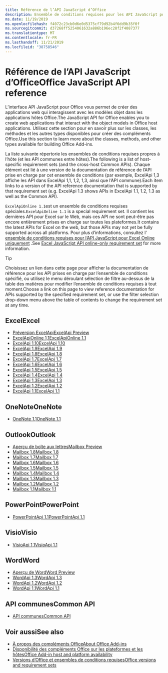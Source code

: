```yaml
---
title: Référence de l’API JavaScript d’Office
description: Ensemble de conditions requises pour les API JavaScript pour Office par hôte
ms.date: 11/19/2019
ms.openlocfilehash: f4072c23cb0d6e0d5375cf79d92b4f6dd9b35f0f
ms.sourcegitcommit: d37268ff5254061632a886b196ec28f2f4087377
ms.translationtype: MT
ms.contentlocale: fr-FR
ms.lasthandoff: 11/21/2019
ms.locfileid: "38758546"
---
```

# <a name="office-javascript-api-reference"></a><span data-ttu-id="cab6a-103">Référence de l’API JavaScript d’Office</span><span class="sxs-lookup"><span data-stu-id="cab6a-103">Office JavaScript API reference</span></span>

<span data-ttu-id="cab6a-104">L’interface API JavaScript pour Office vous permet de créer des applications web qui interagissent avec les modèles objet dans les applications hôtes Office.</span><span class="sxs-lookup"><span data-stu-id="cab6a-104">The JavaScript API for Office enables you to create web applications that interact with the object models in Office host applications.</span></span> <span data-ttu-id="cab6a-105">Utilisez cette section pour en savoir plus sur les classes, les méthodes et les autres types disponibles pour créer des compléments Office.</span><span class="sxs-lookup"><span data-stu-id="cab6a-105">Use this section to learn more about the classes, methods, and other types available for building Office Add-ins.</span></span>

<span data-ttu-id="cab6a-106">La liste suivante répertorie les ensembles de conditions requises propres à l’hôte (et les API communes entre hôtes).</span><span class="sxs-lookup"><span data-stu-id="cab6a-106">The following is a list of host-specific requirement sets (and the cross-host Common APIs).</span></span> <span data-ttu-id="cab6a-107">Chaque élément est lié à une version de la documentation de référence de l’API prise en charge par cet ensemble de conditions (par exemple, ExcelApi 1,3 affiche les API dans ExcelApi 1,1, 1,2, 1,3, ainsi que l’API commune).</span><span class="sxs-lookup"><span data-stu-id="cab6a-107">Each item links to a version of the API reference documentation that is supported by that requirement set (e.g. ExcelApi 1.3 shows APIs in ExcelApi 1.1, 1.2, 1.3 as well as the Common API).</span></span>

<span data-ttu-id="cab6a-108">`ExcelApiOnline 1.1`est un ensemble de conditions requises spéciales.</span><span class="sxs-lookup"><span data-stu-id="cab6a-108">`ExcelApiOnline 1.1` is a special requirement set.</span></span> <span data-ttu-id="cab6a-109">Il contient les dernières API pour Excel sur le Web, mais ces API ne sont peut-être pas encore entièrement prises en charge sur toutes les plateformes.</span><span class="sxs-lookup"><span data-stu-id="cab6a-109">It contains the latest APIs for Excel on the web, but those APIs may not yet be fully supported across all platforms.</span></span> <span data-ttu-id="cab6a-110">Pour plus d’informations, consultez l' [ensemble de conditions requises pour l’API JavaScript pour Excel Online uniquement](/office/dev/add-ins/reference/requirement-sets/excel-api-online-requirement-set) .</span><span class="sxs-lookup"><span data-stu-id="cab6a-110">See [Excel JavaScript API online-only requirement set](/office/dev/add-ins/reference/requirement-sets/excel-api-online-requirement-set) for more information.</span></span>

> [!TIP]
> <span data-ttu-id="cab6a-111">Choisissez un lien dans cette page pour afficher la documentation de référence pour les API prises en charge par l’ensemble de conditions spécifié, ou utilisez le menu déroulant sélection de filtre au-dessus de la table des matières pour modifier l’ensemble de conditions requises à tout moment.</span><span class="sxs-lookup"><span data-stu-id="cab6a-111">Choose a link on this page to view reference documentation for APIs supported by the specified requirement set, or use the filter selection drop-down menu above the table of contents to change the requirement set at any time.</span></span>

## <a name="excel"></a><span data-ttu-id="cab6a-112">Excel</span><span class="sxs-lookup"><span data-stu-id="cab6a-112">Excel</span></span>

- [<span data-ttu-id="cab6a-113">Préversion ExcelApi</span><span class="sxs-lookup"><span data-stu-id="cab6a-113">ExcelApi Preview</span></span>](/javascript/api/excel?view=excel-js-preview)
- [<span data-ttu-id="cab6a-114">ExcelApiOnline 1,1</span><span class="sxs-lookup"><span data-stu-id="cab6a-114">ExcelApiOnline 1.1</span></span>](/javascript/api/excel?view=excel-js-online)
- [<span data-ttu-id="cab6a-115">ExcelApi 1.10</span><span class="sxs-lookup"><span data-stu-id="cab6a-115">ExcelApi 1.10</span></span>](/javascript/api/excel?view=excel-js-1.10)
- [<span data-ttu-id="cab6a-116">ExcelApi 1.9</span><span class="sxs-lookup"><span data-stu-id="cab6a-116">ExcelApi 1.9</span></span>](/javascript/api/excel?view=excel-js-1.9)
- [<span data-ttu-id="cab6a-117">ExcelApi 1.8</span><span class="sxs-lookup"><span data-stu-id="cab6a-117">ExcelApi 1.8</span></span>](/javascript/api/excel?view=excel-js-1.8)
- [<span data-ttu-id="cab6a-118">ExcelApi 1.7</span><span class="sxs-lookup"><span data-stu-id="cab6a-118">ExcelApi 1.7</span></span>](/javascript/api/excel?view=excel-js-1.7)
- [<span data-ttu-id="cab6a-119">ExcelApi 1.6</span><span class="sxs-lookup"><span data-stu-id="cab6a-119">ExcelApi 1.6</span></span>](/javascript/api/excel?view=excel-js-1.6)
- [<span data-ttu-id="cab6a-120">ExcelApi 1.5</span><span class="sxs-lookup"><span data-stu-id="cab6a-120">ExcelApi 1.5</span></span>](/javascript/api/excel?view=excel-js-1.5)
- [<span data-ttu-id="cab6a-121">ExcelApi 1.4</span><span class="sxs-lookup"><span data-stu-id="cab6a-121">ExcelApi 1.4</span></span>](/javascript/api/excel?view=excel-js-1.4)
- [<span data-ttu-id="cab6a-122">ExcelApi 1.3</span><span class="sxs-lookup"><span data-stu-id="cab6a-122">ExcelApi 1.3</span></span>](/javascript/api/excel?view=excel-js-1.3)
- [<span data-ttu-id="cab6a-123">ExcelApi 1.2</span><span class="sxs-lookup"><span data-stu-id="cab6a-123">ExcelApi 1.2</span></span>](/javascript/api/excel?view=excel-js-1.2)
- [<span data-ttu-id="cab6a-124">ExcelApi 1.1</span><span class="sxs-lookup"><span data-stu-id="cab6a-124">ExcelApi 1.1</span></span>](/javascript/api/excel?view=excel-js-1.1)

## <a name="onenote"></a><span data-ttu-id="cab6a-125">OneNote</span><span class="sxs-lookup"><span data-stu-id="cab6a-125">OneNote</span></span>

- [<span data-ttu-id="cab6a-126">OneNote 1,1</span><span class="sxs-lookup"><span data-stu-id="cab6a-126">OneNote 1.1</span></span>](/javascript/api/onenote?view=onenote-js-1.1)

## <a name="outlook"></a><span data-ttu-id="cab6a-127">Outlook</span><span class="sxs-lookup"><span data-stu-id="cab6a-127">Outlook</span></span>

- [<span data-ttu-id="cab6a-128">Aperçu de boîte aux lettres</span><span class="sxs-lookup"><span data-stu-id="cab6a-128">Mailbox Preview</span></span>](/javascript/api/outlook?view=outlook-js-preview)
- [<span data-ttu-id="cab6a-129">Mailbox 1.8</span><span class="sxs-lookup"><span data-stu-id="cab6a-129">Mailbox 1.8</span></span>](/javascript/api/outlook?view=outlook-js-1.8)
- [<span data-ttu-id="cab6a-130">Mailbox 1.7</span><span class="sxs-lookup"><span data-stu-id="cab6a-130">Mailbox 1.7</span></span>](/javascript/api/outlook?view=outlook-js-1.7)
- [<span data-ttu-id="cab6a-131">Mailbox 1.6</span><span class="sxs-lookup"><span data-stu-id="cab6a-131">Mailbox 1.6</span></span>](/javascript/api/outlook?view=outlook-js-1.6)
- [<span data-ttu-id="cab6a-132">Mailbox 1.5</span><span class="sxs-lookup"><span data-stu-id="cab6a-132">Mailbox 1.5</span></span>](/javascript/api/outlook?view=outlook-js-1.5)
- [<span data-ttu-id="cab6a-133">Mailbox 1.4</span><span class="sxs-lookup"><span data-stu-id="cab6a-133">Mailbox 1.4</span></span>](/javascript/api/outlook?view=outlook-js-1.4)
- [<span data-ttu-id="cab6a-134">Mailbox 1.3</span><span class="sxs-lookup"><span data-stu-id="cab6a-134">Mailbox 1.3</span></span>](/javascript/api/outlook?view=outlook-js-1.3)
- [<span data-ttu-id="cab6a-135">Mailbox 1.2</span><span class="sxs-lookup"><span data-stu-id="cab6a-135">Mailbox 1.2</span></span>](/javascript/api/outlook?view=outlook-js-1.2)
- [<span data-ttu-id="cab6a-136">Mailbox 1.1</span><span class="sxs-lookup"><span data-stu-id="cab6a-136">Mailbox 1.1</span></span>](/javascript/api/outlook?view=outlook-js-1.1)

## <a name="powerpoint"></a><span data-ttu-id="cab6a-137">PowerPoint</span><span class="sxs-lookup"><span data-stu-id="cab6a-137">PowerPoint</span></span>

- [<span data-ttu-id="cab6a-138">PowerPointApi 1.1</span><span class="sxs-lookup"><span data-stu-id="cab6a-138">PowerPointApi 1.1</span></span>](/javascript/api/powerpoint?view=powerpoint-js-1.1)

## <a name="visio"></a><span data-ttu-id="cab6a-139">Visio</span><span class="sxs-lookup"><span data-stu-id="cab6a-139">Visio</span></span>

- [<span data-ttu-id="cab6a-140">VisioApi 1,1</span><span class="sxs-lookup"><span data-stu-id="cab6a-140">VisioApi 1.1</span></span>](/javascript/api/visio?view=visio-js-1.1)

## <a name="word"></a><span data-ttu-id="cab6a-141">Word</span><span class="sxs-lookup"><span data-stu-id="cab6a-141">Word</span></span>

- [<span data-ttu-id="cab6a-142">Aperçu de Word</span><span class="sxs-lookup"><span data-stu-id="cab6a-142">Word Preview</span></span>](/javascript/api/word?view=word-js-preview)
- [<span data-ttu-id="cab6a-143">WordApi 1.3</span><span class="sxs-lookup"><span data-stu-id="cab6a-143">WordApi 1.3</span></span>](/javascript/api/word?view=word-js-1.3)
- [<span data-ttu-id="cab6a-144">WordApi 1.2</span><span class="sxs-lookup"><span data-stu-id="cab6a-144">WordApi 1.2</span></span>](/javascript/api/word?view=word-js-1.2)
- [<span data-ttu-id="cab6a-145">WordApi 1.1</span><span class="sxs-lookup"><span data-stu-id="cab6a-145">WordApi 1.1</span></span>](/javascript/api/word?view=word-js-1.1)

## <a name="common-api"></a><span data-ttu-id="cab6a-146">API communes</span><span class="sxs-lookup"><span data-stu-id="cab6a-146">Common API</span></span>

- [<span data-ttu-id="cab6a-147">API communes</span><span class="sxs-lookup"><span data-stu-id="cab6a-147">Common API</span></span>](/javascript/api/office?view=common-js)

## <a name="see-also"></a><span data-ttu-id="cab6a-148">Voir aussi</span><span class="sxs-lookup"><span data-stu-id="cab6a-148">See also</span></span>

- [<span data-ttu-id="cab6a-149">À propos des compléments Office</span><span class="sxs-lookup"><span data-stu-id="cab6a-149">About Office Add-ins</span></span>](/office/dev/add-ins/overview)
- [<span data-ttu-id="cab6a-150">Disponibilité des compléments Office sur les plateformes et les hôtes</span><span class="sxs-lookup"><span data-stu-id="cab6a-150">Office Add-in host and platform availability</span></span>](/office/dev/add-ins/overview/office-add-in-availability)
- [<span data-ttu-id="cab6a-151">Versions d’Office et ensembles de conditions requises</span><span class="sxs-lookup"><span data-stu-id="cab6a-151">Office versions and requirement sets</span></span>](/office/dev/add-ins/develop/office-versions-and-requirement-sets)

